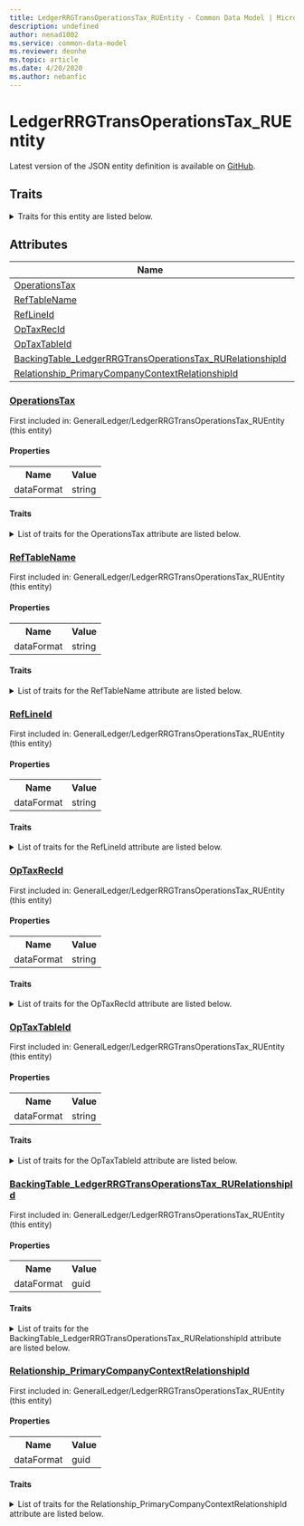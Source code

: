 ```yaml
---
title: LedgerRRGTransOperationsTax_RUEntity - Common Data Model | Microsoft Docs
description: undefined
author: nenad1002
ms.service: common-data-model
ms.reviewer: deonhe
ms.topic: article
ms.date: 4/20/2020
ms.author: nebanfic
---
```


# LedgerRRGTransOperationsTax_RUEntity

  
 Latest version of the JSON entity definition is available on <a href="https://github.com/Microsoft/CDM/tree/master/schemaDocuments/core/operationsCommon/Entities/Finance/GeneralLedger/LedgerRRGTransOperationsTax_RUEntity.cdm.json" target="_blank">GitHub</a>.  

## Traits

<details>
<summary>Traits for this entity are listed below.  
</summary>

**is.CDM.entityVersion**  
  <table><tr><th>Parameter</th><th>Value</th><th>Data type</th><th>Explanation</th></tr><tr><td>versionNumber</td><td>"1.0.0"</td><td>string</td><td>semantic version number of the entity</td></tr></table>

**is.application.releaseVersion**  
  <table><tr><th>Parameter</th><th>Value</th><th>Data type</th><th>Explanation</th></tr><tr><td>releaseVersion</td><td>"10.0.13.0"</td><td>string</td><td>semantic version number of the application introducing this entity</td></tr></table>

</details>

## Attributes

|Name|Description|First Included in Instance|
|---|---|---|
|[OperationsTax](#OperationsTax)||<a href="LedgerRRGTransOperationsTax_RUEntity.md" target="_blank">GeneralLedger/LedgerRRGTransOperationsTax_RUEntity</a>|
|[RefTableName](#RefTableName)||<a href="LedgerRRGTransOperationsTax_RUEntity.md" target="_blank">GeneralLedger/LedgerRRGTransOperationsTax_RUEntity</a>|
|[RefLineId](#RefLineId)||<a href="LedgerRRGTransOperationsTax_RUEntity.md" target="_blank">GeneralLedger/LedgerRRGTransOperationsTax_RUEntity</a>|
|[OpTaxRecId](#OpTaxRecId)||<a href="LedgerRRGTransOperationsTax_RUEntity.md" target="_blank">GeneralLedger/LedgerRRGTransOperationsTax_RUEntity</a>|
|[OpTaxTableId](#OpTaxTableId)||<a href="LedgerRRGTransOperationsTax_RUEntity.md" target="_blank">GeneralLedger/LedgerRRGTransOperationsTax_RUEntity</a>|
|[BackingTable_LedgerRRGTransOperationsTax_RURelationshipId](#BackingTable_LedgerRRGTransOperationsTax_RURelationshipId)||<a href="LedgerRRGTransOperationsTax_RUEntity.md" target="_blank">GeneralLedger/LedgerRRGTransOperationsTax_RUEntity</a>|
|[Relationship_PrimaryCompanyContextRelationshipId](#Relationship_PrimaryCompanyContextRelationshipId)||<a href="LedgerRRGTransOperationsTax_RUEntity.md" target="_blank">GeneralLedger/LedgerRRGTransOperationsTax_RUEntity</a>|

### <a href=#OperationsTax name="OperationsTax">OperationsTax</a>

First included in: GeneralLedger/LedgerRRGTransOperationsTax_RUEntity (this entity)  

#### Properties

<table><tr><th>Name</th><th>Value</th></tr><tr><td>dataFormat</td><td>string</td></tr></table>

#### Traits

<details>
<summary>List of traits for the OperationsTax attribute are listed below.</summary>

**is.dataFormat.character**  
**is.dataFormat.big**  
**is.dataFormat.array**  
**is.dataFormat.character**  
**is.dataFormat.array**  
</details>

### <a href=#RefTableName name="RefTableName">RefTableName</a>

First included in: GeneralLedger/LedgerRRGTransOperationsTax_RUEntity (this entity)  

#### Properties

<table><tr><th>Name</th><th>Value</th></tr><tr><td>dataFormat</td><td>string</td></tr></table>

#### Traits

<details>
<summary>List of traits for the RefTableName attribute are listed below.</summary>

**is.dataFormat.character**  
**is.dataFormat.big**  
**is.dataFormat.array**  
**is.dataFormat.character**  
**is.dataFormat.array**  
</details>

### <a href=#RefLineId name="RefLineId">RefLineId</a>

First included in: GeneralLedger/LedgerRRGTransOperationsTax_RUEntity (this entity)  

#### Properties

<table><tr><th>Name</th><th>Value</th></tr><tr><td>dataFormat</td><td>string</td></tr></table>

#### Traits

<details>
<summary>List of traits for the RefLineId attribute are listed below.</summary>

**is.dataFormat.character**  
**is.dataFormat.big**  
**is.dataFormat.array**  
**is.dataFormat.character**  
**is.dataFormat.array**  
</details>

### <a href=#OpTaxRecId name="OpTaxRecId">OpTaxRecId</a>

First included in: GeneralLedger/LedgerRRGTransOperationsTax_RUEntity (this entity)  

#### Properties

<table><tr><th>Name</th><th>Value</th></tr><tr><td>dataFormat</td><td>string</td></tr></table>

#### Traits

<details>
<summary>List of traits for the OpTaxRecId attribute are listed below.</summary>

**is.dataFormat.character**  
**is.dataFormat.big**  
**is.dataFormat.array**  
**is.dataFormat.character**  
**is.dataFormat.array**  
</details>

### <a href=#OpTaxTableId name="OpTaxTableId">OpTaxTableId</a>

First included in: GeneralLedger/LedgerRRGTransOperationsTax_RUEntity (this entity)  

#### Properties

<table><tr><th>Name</th><th>Value</th></tr><tr><td>dataFormat</td><td>string</td></tr></table>

#### Traits

<details>
<summary>List of traits for the OpTaxTableId attribute are listed below.</summary>

**is.dataFormat.character**  
**is.dataFormat.big**  
**is.dataFormat.array**  
**is.dataFormat.character**  
**is.dataFormat.array**  
</details>

### <a href=#BackingTable_LedgerRRGTransOperationsTax_RURelationshipId name="BackingTable_LedgerRRGTransOperationsTax_RURelationshipId">BackingTable_LedgerRRGTransOperationsTax_RURelationshipId</a>

First included in: GeneralLedger/LedgerRRGTransOperationsTax_RUEntity (this entity)  

#### Properties

<table><tr><th>Name</th><th>Value</th></tr><tr><td>dataFormat</td><td>guid</td></tr></table>

#### Traits

<details>
<summary>List of traits for the BackingTable_LedgerRRGTransOperationsTax_RURelationshipId attribute are listed below.</summary>

**is.dataFormat.character**  
**is.dataFormat.big**  
**is.dataFormat.array**  
**is.dataFormat.guid**  
**means.identity.entityId**  
**is.linkedEntity.identifier**  
Marks the attribute(s) that hold foreign key references to a linked (used as an attribute) entity. This attribute is added to the resolved entity to enumerate the referenced entities.  <table><tr><th>Parameter</th><th>Value</th><th>Data type</th><th>Explanation</th></tr><tr><td>entityReferences</td><td><table><tr><th>entityReference</th><th>attributeReference</th></tr><tr><td><a href="../../../Tables/Finance/Ledger/WorksheetLine/LedgerRRGTransOperationsTax_RU.md" target="_blank">/core/operationsCommon/Tables/Finance/Ledger/WorksheetLine/LedgerRRGTransOperationsTax_RU.cdm.json/LedgerRRGTransOperationsTax_RU</a></td><td><a href="../../../Tables/Finance/Ledger/WorksheetLine/LedgerRRGTransOperationsTax_RU.md#RecId" target="_blank">RecId</a></td></tr></table></td><td>entity</td><td>a reference to the constant entity holding the list of entity references</td></tr></table>

**is.dataFormat.guid**  
**is.dataFormat.character**  
**is.dataFormat.array**  
</details>

### <a href=#Relationship_PrimaryCompanyContextRelationshipId name="Relationship_PrimaryCompanyContextRelationshipId">Relationship_PrimaryCompanyContextRelationshipId</a>

First included in: GeneralLedger/LedgerRRGTransOperationsTax_RUEntity (this entity)  

#### Properties

<table><tr><th>Name</th><th>Value</th></tr><tr><td>dataFormat</td><td>guid</td></tr></table>

#### Traits

<details>
<summary>List of traits for the Relationship_PrimaryCompanyContextRelationshipId attribute are listed below.</summary>

**is.dataFormat.character**  
**is.dataFormat.big**  
**is.dataFormat.array**  
**is.dataFormat.guid**  
**means.identity.entityId**  
**is.linkedEntity.identifier**  
Marks the attribute(s) that hold foreign key references to a linked (used as an attribute) entity. This attribute is added to the resolved entity to enumerate the referenced entities.  <table><tr><th>Parameter</th><th>Value</th><th>Data type</th><th>Explanation</th></tr><tr><td>entityReferences</td><td><table><tr><th>entityReference</th><th>attributeReference</th></tr><tr><td><a href="../../../Tables/Finance/Ledger/Main/CompanyInfo.md" target="_blank">/core/operationsCommon/Tables/Finance/Ledger/Main/CompanyInfo.cdm.json/CompanyInfo</a></td><td><a href="../../../Tables/Finance/Ledger/Main/CompanyInfo.md#RecId" target="_blank">RecId</a></td></tr></table></td><td>entity</td><td>a reference to the constant entity holding the list of entity references</td></tr></table>

**is.dataFormat.guid**  
**is.dataFormat.character**  
**is.dataFormat.array**  
</details>
